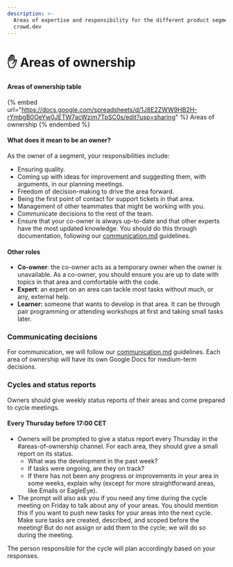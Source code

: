 ```yaml
---
description: >-
  Areas of expertise and responsibility for the different product segments in
  crowd.dev
---
```


# ✋ Areas of ownership

#### Areas of ownership table

{% embed url="https://docs.google.com/spreadsheets/d/1J8E2ZWW9HB2H-rYmbgB0OeYw0JETW7acWzim7TpSC0s/edit?usp=sharing" %}
Areas of ownership
{% endembed %}

#### What does it mean to be an owner?

As the owner of a segment, your responsibilities include:

* Ensuring quality.
* Coming up with ideas for improvement and suggesting them, with arguments, in our planning meetings.
* Freedom of decision-making to drive the area forward.
* Being the first point of contact for support tickets in that area.
* Management of other teammates that might be working with you.
* Communicate decisions to the rest of the team.
* Ensure that your co-owner is always up-to-date and that other experts have the most updated knowledge. You should do this through documentation, following our [communication.md](../ways-of-workiing/communication.md "mention") guidelines.

#### Other roles

* **Co-owner**: the co-owner acts as a temporary owner when the owner is unavailable. As a co-owner, you should ensure you are up to date with topics in that area and comfortable with the code.
* **Expert**: an expert on an area can tackle most tasks without much, or any, external help.&#x20;
* **Learner:** someone that wants to develop in that area. It can be through pair programming or attending workshops at first and taking small tasks later.

### Communicating decisions

For communication, we will follow our [communication.md](../ways-of-workiing/communication.md "mention") guidelines. Each area of ownership will have its own Google Docs for medium-term decisions.

### Cycles and status reports

Owners should give weekly status reports of their areas and come prepared to cycle meetings.&#x20;

#### Every Thursday before 17:00 CET

* Owners will be prompted to give a status report every Thursday in the #areas-of-ownership channel. For each area, they should give a small report on its status.
  * What was the development in the past week?
  * If tasks were ongoing, are they on track?
  * If there has not been any progress or improvements in your area in some weeks, explain why (except for more straightforward areas, like Emails or EagleEye).
* The prompt will also ask you if you need any time during the cycle meeting on Friday to talk about any of your areas. You should mention this if you want to push new tasks for your areas into the next cycle. Make sure tasks are created, described, and scoped before the meeting! But do not assign or add them to the cycle; we will do so during the meeting.

The person responsible for the cycle will plan accordingly based on your responses.

